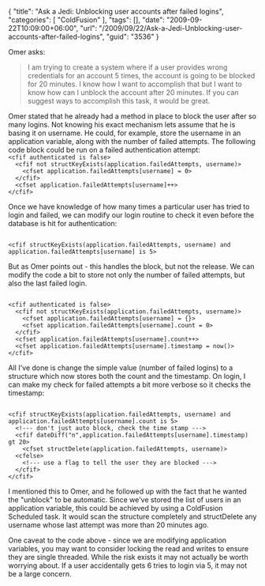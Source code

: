 {
	"title": "Ask a Jedi: Unblocking user accounts after failed logins",
	"categories": [
		"ColdFusion"
	],
	"tags": [],
	"date": "2009-09-22T10:09:00+06:00",
	"url": "/2009/09/22/Ask-a-Jedi-Unblocking-user-accounts-after-failed-logins",
	"guid": "3536"
}

Omer asks:

<blockquote>
I am trying to create a system where if a user provides wrong credentials for an account 5 times, the account is going to be blocked for 20 minutes. I know how I want to accomplish that but I want to know how can I unblock the account after 20 minutes. If you can suggest ways to accomplish this task, it would be great.
</blockquote>
<!--more-->
Omer stated that he already had a method in place to block the user after so many logins. Not knowing his exact mechanism lets assume that he is basing it on username. He could, for example, store the username in an application variable, along with the number of failed attempts. The following code block could be run on a failed authentication attempt:

<code>
&lt;cfif authenticated is false&gt;
  &lt;cfif not structKeyExists(application.failedAttempts, username)&gt;
    &lt;cfset application.failedAttempts[username] = 0&gt;
  &lt;/cfif&gt;
  &lt;cfset application.failedAttempts[username]++&gt;
&lt;/cfif&gt;
</code>

Once we have knowledge of how many times a particular user has tried to login and failed, we can modify our login routine to check it even before the database is hit for authentication:

<code>
&lt;cfif structKeyExists(application.failedAttempts, username) and application.failedAttempts[username] is 5&gt;
</code>

But as Omer points out - this handles the block, but not the release. We can modify the code a bit to store not only the number of failed attempts, but also the last failed login.

<code>
&lt;cfif authenticated is false&gt;
  &lt;cfif not structKeyExists(application.failedAttempts, username)&gt;
    &lt;cfset application.failedAttempts[username] = {}&gt;
    &lt;cfset application.failedAttempts[username].count = 0&gt;
  &lt;/cfif&gt;
  &lt;cfset application.failedAttempts[username].count++&gt;
  &lt;cfset application.failedAttempts[username].timestamp = now()&gt;
&lt;/cfif&gt;
</code>

All I've done is change the simple value (number of failed logins) to a structure which now stores both the count and the timestamp. On login, I can make my check for failed attempts a bit more verbose so it checks the timestamp:

<code>
&lt;cfif structKeyExists(application.failedAttempts, username) and application.failedAttempts[username].count is 5&gt;
  &lt;!--- don't just auto block, check the time stamp ---&gt;
  &lt;cfif dateDiff("n",application.failedAttempts[username].timestamp) gt 20&gt;
    &lt;cfset structDelete(application.failedAttempts, username)&gt;
  &lt;cfelse&gt;
    &lt;!--- use a flag to tell the user they are blocked ---&gt;
  &lt;/cfif&gt;
&lt;/cfif&gt;
</code>

I mentioned this to Omer, and he followed up with the fact that he wanted the "unblock" to be automatic. Since we've stored the list of users in an application variable, this could be achieved by using a ColdFusion Scheduled task. It would scan the structure completely and structDelete any username whose last attempt was more than 20 minutes ago.

One caveat to the code above - since we are modifying application variables, you may want to consider locking the read and writes to ensure they are single threaded. While the risk exists it may not actually be worth worrying about. If a user accidentally gets 6 tries to login via 5, it may not be a large concern.